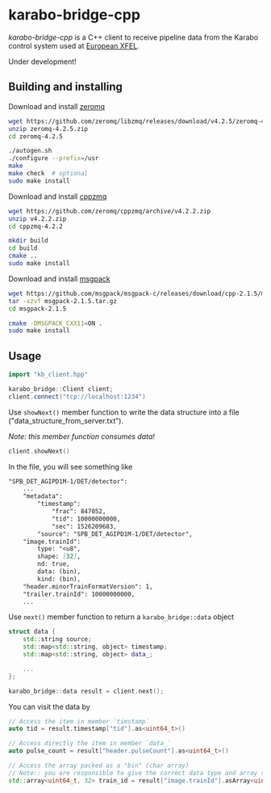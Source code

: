 # karabo-bridge-cpp

*karabo-bridge-cpp* is a C++ client to receive pipeline data from the
Karabo control system used at [European XFEL](https://www.xfel.eu/).

Under development!

## Building and installing

Download and install [zeromq](http://zeromq.org/)
```sh
wget https://github.com/zeromq/libzmq/releases/download/v4.2.5/zeromq-4.2.5.zip
unzip zeromq-4.2.5.zip
cd zeromq-4.2.5

./autogen.sh
./configure --prefix=/usr
make
make check  # optional
sudo make install
```

Download and install [cppzmq](https://github.com/zeromq/cppzmq)
```sh
wget https://github.com/zeromq/cppzmq/archive/v4.2.2.zip
unzip v4.2.2.zip
cd cppzmq-4.2.2

mkdir build
cd build
cmake ..
sudo make install
```


Download and install [msgpack](https://msgpack.org/index.html)
```sh
wget https://github.com/msgpack/msgpack-c/releases/download/cpp-2.1.5/msgpack-2.1.5.tar.gz
tar -xzvf msgpack-2.1.5.tar.gz
cd msgpack-2.1.5

cmake -DMSGPACK_CXX11=ON .
sudo make install
```

## Usage

```c++
import "kb_client.hpp"

karabo_bridge::Client client;
client.connect("tcp://localhost:1234")
```

Use `showNext()` member function to write the data structure into a file ("data_structure_from_server.txt").

*Note: this member function consumes data!*
```c++
client.showNext()
```
In the file, you will see something like
```md
"SPB_DET_AGIPD1M-1/DET/detector":
    ...
    "metadata":
        "timestamp":
            "frac": 847052,
            "tid": 10000000000,
            "sec": 1526209683,
        "source": "SPB_DET_AGIPD1M-1/DET/detector",
    "image.trainId":
        type: "<u8",
        shape: [32],
        nd: true,
        data: (bin),
        kind: (bin),
    "header.minorTrainFormatVersion": 1,
    "trailer.trainId": 10000000000,
    ...
```
Use `next()` member function to return a `karabo_bridge::data` object
```c++
struct data {
    std::string source;
    std::map<std::string, object> timestamp;
    std::map<std::string, object> data_;

    ...
};

karabo_bridge::data result = client.next();
```
You can visit the data by
```c++
// Access the item in member `timstamp`
auto tid = result.timestamp["tid"].as<uint64_t>()

// Access directly the item in member `data_`
auto pulse_count = result["header.pulseCount"].as<uint64_t>()

// Access the array packed as a "bin" (char array)
// Note:: you are responsible to give the correct data type and array size, otherwise it leads to undefined behavior!
std::array<uint64_t, 32> train_id = result["image.trainId"].asArray<uint64_t, 32>()
```
